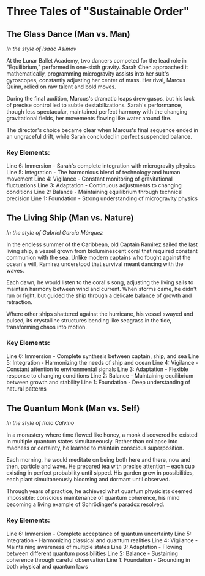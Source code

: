 # Three Tales of "Sustainable Order"

## The Glass Dance (Man vs. Man)

*In the style of Isaac Asimov*

At the Lunar Ballet Academy, two dancers competed for the lead role in "Equilibrium," performed in one-sixth gravity. Sarah Chen approached it mathematically, programming microgravity assists into her suit's gyroscopes, constantly adjusting her center of mass. Her rival, Marcus Quinn, relied on raw talent and bold moves.

During the final audition, Marcus's dramatic leaps drew gasps, but his lack of precise control led to subtle destabilizations. Sarah's performance, though less spectacular, maintained perfect harmony with the changing gravitational fields, her movements flowing like water around fire.

The director's choice became clear when Marcus's final sequence ended in an ungraceful drift, while Sarah concluded in perfect suspended balance.

### Key Elements:

Line 6: Immersion - Sarah's complete integration with microgravity physics
Line 5: Integration - The harmonious blend of technology and human movement
Line 4: Vigilance - Constant monitoring of gravitational fluctuations
Line 3: Adaptation - Continuous adjustments to changing conditions
Line 2: Balance - Maintaining equilibrium through technical precision
Line 1: Foundation - Strong understanding of microgravity physics

## The Living Ship (Man vs. Nature)

*In the style of Gabriel García Márquez*

In the endless summer of the Caribbean, old Captain Ramirez sailed the last living ship, a vessel grown from bioluminescent coral that required constant communion with the sea. Unlike modern captains who fought against the ocean's will, Ramirez understood that survival meant dancing with the waves.

Each dawn, he would listen to the coral's song, adjusting the living sails to maintain harmony between wind and current. When storms came, he didn't run or fight, but guided the ship through a delicate balance of growth and retraction.

Where other ships shattered against the hurricane, his vessel swayed and pulsed, its crystalline structures bending like seagrass in the tide, transforming chaos into motion.

### Key Elements:

Line 6: Immersion - Complete synthesis between captain, ship, and sea
Line 5: Integration - Harmonizing the needs of ship and ocean
Line 4: Vigilance - Constant attention to environmental signals
Line 3: Adaptation - Flexible response to changing conditions
Line 2: Balance - Maintaining equilibrium between growth and stability
Line 1: Foundation - Deep understanding of natural patterns

## The Quantum Monk (Man vs. Self)

*In the style of Italo Calvino*

In a monastery where time flowed like honey, a monk discovered he existed in multiple quantum states simultaneously. Rather than collapse into madness or certainty, he learned to maintain conscious superposition.

Each morning, he would meditate on being both here and there, now and then, particle and wave. He prepared tea with precise attention – each cup existing in perfect probability until sipped. His garden grew in possibilities, each plant simultaneously blooming and dormant until observed.

Through years of practice, he achieved what quantum physicists deemed impossible: conscious maintenance of quantum coherence, his mind becoming a living example of Schrödinger's paradox resolved.

### Key Elements:

Line 6: Immersion - Complete acceptance of quantum uncertainty
Line 5: Integration - Harmonizing classical and quantum realities
Line 4: Vigilance - Maintaining awareness of multiple states
Line 3: Adaptation - Flowing between different quantum possibilities
Line 2: Balance - Sustaining coherence through careful observation
Line 1: Foundation - Grounding in both physical and quantum laws